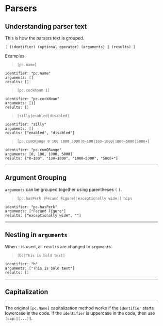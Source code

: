 # Parsers
## Understanding parser text
This is how the parsers text is grouped.

`[ (identifier) (optional operator) (arguments) | (results) ]`

Examples:
> `[pc.name]`
```
identifier: "pc.name"
arguments: []
results: []
```
> `[pc.cockNoun 1]`
```
identifier: "pc.cockNoun"
arguments: [1]
results: []
```
> `[silly|enabled|disabled]`
```
identifier: "silly"
arguments: []
results: ["enabled", "disabled"]
```
> `[pc.cumQRange 0 100 1000 5000|0~100|100~1000|1000~5000|5000+]`
```
identifier: "pc.cumQRange"
arguments: [0, 100, 1000, 5000]
results: ["0~100", "100~1000", "1000~5000", "5000+"]
```

---
## Argument Grouping
`arguments` can be grouped together using parentheses `(` `)`.
> `[pc.hasPerk (Fecund Figure)|exceptionally wide|] hips`
```
identifier: "pc.hasPerk"
arguments: ["Fecund Figure"]
results: ["exceptionally wide", ""]
```
---
## Nesting in `arguments`
When `:` is used, all `results` are changed to `arguments`.
> `[b:|This is bold text]`
```
identifier: "b"
arguments: ["This is bold text"]
results: []
```
---

## Capitalization
---
The original `[pc.Name]` capitalization method works if the `identifier` starts lowercase in the code. If the `identifier` is uppercase in the code, then use `[cap:|[...]]`.
